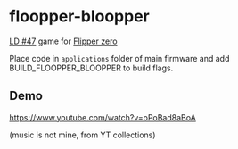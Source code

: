 # floopper-bloopper

[LD #47](https://ldjam.com/events/ludum-dare/47/floopper-bloopper) game for [Flipper zero](https://flipperzero.one)


Place code in `applications` folder of main firmware and add BUILD_FLOOPPER_BLOOPPER to build flags.

## Demo

https://www.youtube.com/watch?v=oPoBad8aBoA

(music is not mine, from YT collections)
